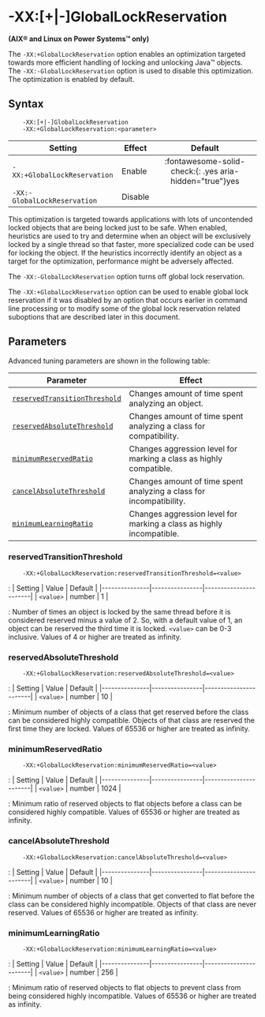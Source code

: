 <!--
* Copyright (c) 2017, 2023 IBM Corp. and others
*
* This program and the accompanying materials are made
* available under the terms of the Eclipse Public License 2.0
* which accompanies this distribution and is available at
* https://www.eclipse.org/legal/epl-2.0/ or the Apache
* License, Version 2.0 which accompanies this distribution and
* is available at https://www.apache.org/licenses/LICENSE-2.0.
*
* This Source Code may also be made available under the
* following Secondary Licenses when the conditions for such
* availability set forth in the Eclipse Public License, v. 2.0
* are satisfied: GNU General Public License, version 2 with
* the GNU Classpath Exception [1] and GNU General Public
* License, version 2 with the OpenJDK Assembly Exception [2].
*
* [1] https://www.gnu.org/software/classpath/license.html
* [2] https://openjdk.org/legal/assembly-exception.html
*
* SPDX-License-Identifier: EPL-2.0 OR Apache-2.0 OR GPL-2.0 WITH
* Classpath-exception-2.0 OR LicenseRef-GPL-2.0 WITH Assembly-exception
-->

# -XX:\[+|-\]GlobalLockReservation

**(AIX&reg; and Linux on Power Systems&trade; only)**

The `-XX:+GlobalLockReservation` option enables an optimization targeted towards more efficient handling of locking and unlocking Java&trade; objects. The `-XX:-GlobalLockReservation` option is used to disable this optimization. The optimization is enabled by default.

## Syntax

        -XX:[+|-]GlobalLockReservation
        -XX:+GlobalLockReservation:<parameter>

| Setting                    | Effect | Default                                                                              |
|----------------------------|--------|:------------------------------------------------------------------------------------:|
|`-XX:+GlobalLockReservation`| Enable | :fontawesome-solid-check:{: .yes aria-hidden="true"}<span class="sr-only">yes</span> |
|`-XX:-GlobalLockReservation`| Disable|                                                                                      |

This optimization is targeted towards applications with lots of uncontended locked objects that are being locked just to be safe. When enabled, heuristics are used to try and determine when an object will be exclusively locked by a single thread so that faster, more specialized code can be used for locking the object. If the heuristics incorrectly identify an object as a target for the optimization, performance might be adversely affected.

The `-XX:-GlobalLockReservation` option turns off global lock reservation.

The `-XX:+GlobalLockReservation` option can be used to enable global lock reservation if it was disabled by an option that occurs earlier in command line processing or to modify some of the global lock reservation related suboptions that are described later in this document.

## Parameters

Advanced tuning parameters are shown in the following table:

| Parameter                                                     | Effect                                                               |
|---------------------------------------------------------------|----------------------------------------------------------------------|
| [`reservedTransitionThreshold`](#reservedtransitionthreshold) | Changes amount of time spent analyzing an object.                    |
| [`reservedAbsoluteThreshold`  ](#reservedabsolutethreshold  ) | Changes amount of time spent analyzing a class for compatibility.    |
| [`minimumReservedRatio`       ](#minimumreservedratio       ) | Changes aggression level for marking a class as highly compatible.   |
| [`cancelAbsoluteThreshold`    ](#cancelabsolutethreshold    ) | Changes amount of time spent analyzing a class for incompatibility.  |
| [`minimumLearningRatio`       ](#minimumlearningratio       ) | Changes aggression level for marking a class as highly incompatible. |


### reservedTransitionThreshold
        -XX:+GlobalLockReservation:reservedTransitionThreshold=<value>

: | Setting       | Value          | Default               |
  |---------------|----------------|-----------------------|
  | `<value>`     | number         | 1                     |

: Number of times an object is locked by the same thread before it is considered reserved minus a value of 2. So, with a default value of 1, an object can be reserved the third time it is locked. `<value>` can be 0-3 inclusive. Values of 4 or higher are treated as infinity.

### reservedAbsoluteThreshold
        -XX:+GlobalLockReservation:reservedAbsoluteThreshold=<value>

: | Setting       | Value          | Default               |
  |---------------|----------------|-----------------------|
  | `<value>`     | number         | 10                    |

: Minimum number of objects of a class that get reserved before the class can be considered highly compatible. Objects of that class are reserved the first time they are locked. Values of 65536 or higher are treated as infinity.

### minimumReservedRatio
        -XX:+GlobalLockReservation:minimumReservedRatio=<value>

: | Setting       | Value          | Default               |
  |---------------|----------------|-----------------------|
  | `<value>`     | number         | 1024                  |

: Minimum ratio of reserved objects to flat objects before a class can be considered highly compatible. Values of 65536 or higher are treated as infinity.

### cancelAbsoluteThreshold
        -XX:+GlobalLockReservation:cancelAbsoluteThreshold=<value>

: | Setting       | Value          | Default               |
  |---------------|----------------|-----------------------|
  | `<value>`     | number         | 10                    |

: Minimum number of objects of a class that get converted to flat before the class can be considered highly incompatible. Objects of that class are never reserved. Values of 65536 or higher are treated as infinity.

### minimumLearningRatio
        -XX:+GlobalLockReservation:minimumLearningRatio=<value>

: | Setting       | Value          | Default               |
  |---------------|----------------|-----------------------|
  | `<value>`     | number         | 256                   |

: Minimum ratio of reserved objects to flat objects to prevent class from being considered highly incompatible. Values of 65536 or higher are treated as infinity.

<!-- ==== END OF TOPIC ==== xxgloballockreservation.md ==== -->
